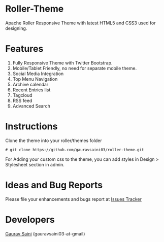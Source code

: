 Roller-Theme
============

Apache Roller Responsive Theme with latest HTML5 and CSS3 used for designing.

Features
========

1. Fully Responsive Theme with Twitter Bootstrap.
2. Mobile/Tablet Friendly, no need for separate mobile theme.
3. Social Media Integration
4. Top Menu Navigation
5. Archive calendar
6. Recent Entries list
7. Tagcloud
8. RSS feed
9. Advanced Search

Instructions
============

Clone the theme into your roller/themes folder

	# git clone https://github.com/gauravsaini03/roller-theme.git

For Adding your custom css to the theme, you can add styles in Design > Stylesheet section in admin.

Ideas and Bug Reports
=====================

Please file your enhancements and bugs report at <a href="https://github.com/gauravsaini03/roller-theme/issues">Issues Tracker</a>

Developers
==========

<a href="http://gauravsaini.tumblr.com">Gaurav Saini</a> (gauravsaini03-at-gmail)
